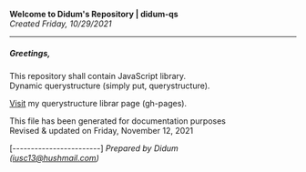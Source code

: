 **Welcome to Didum's Repository | didum-qs**<br/>
*Created Friday, 10/29/2021*

---

##### Greetings,

This repository shall contain JavaScript library.<br/>
Dynamic querystructure (simply put, querystructure).

[Visit](https://isdidum.github.io/didum-qs/) my querystructure librar page (gh-pages).

This file has been generated for documentation purposes<br/>
Revised & updated on Friday, November 12, 2021

[------------------------]
*Prepared by Didum*<br/>
*(iusc13@hushmail.com)*
